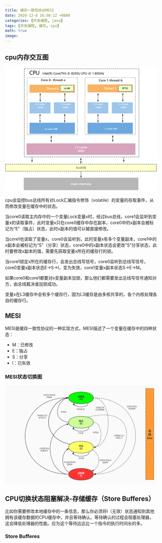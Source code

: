 ```yaml
---
title: 缓存一致性协议MESI
date: 2020-12-8 16:56:12 +0800
categories: [并发编程, java]
tags: [并发编程, 缓存, cpu]
math: true
image: 
---
```


## cpu内存交互图

![cpu内存交互图](/assets/img/study/cpu-memory.png)

cpu会监控bus总线所有对Lock汇编指令修饰（volatile）的变量的存取事件，从而修改变量在缓存中的状态。

当core0读取主内存中的一个变量Lock变量x时，经过bus总线，core1会监听到变量x的读取事件，此时变量x只在core0缓存中存在副本，core0中的x副本会被标记为“E”（独占）状态，此时x副本的值可以被直接修改。

当core1也读取了变量x，core0会监听到，此时变量x有多个变量副本，core1中的x副本会被标记为“S”（分享）状态，core0中的x副本状态会更改“S”分享状态，此时要修改x副本的值，需要先获取变量x所在的缓存行的锁。

当core1锁定x所在的缓存行，会发出总线写信号，core0监听到总线写信号，core0变量x副本状态E->S->I，变为失效，core1变量x副本状态S->E->M。

如果core0和core1都要对x变量副本加锁，那么他们都需要发出总线写信号通知对方，由总线裁决谁加锁成功。

变量x在L3缓存中会有多个缓存行，因为L3缓存是由多核共享的，各个内核处理各自的缓存行。

## MESI

MESI是缓存一致性协议的一种实现方式，MESI描述了一个变量在缓存中的四种状态：

* M：已修改
* E：独占
* S：分享
* I：已失效

### MESI状态切换图

![MESI状态转换](/assets/img/study/MESI-state.jpg)



## **CPU切换状态阻塞解决-存储缓存（Store Bufferes）**

比如你需要修改本地缓存中的一条信息，那么你必须将I（无效）状态通知到其他拥有该缓存数据的CPU缓存中，并且等待确认。等待确认的过程会阻塞处理器，这会降低处理器的性能。应为这个等待远远比一个指令的执行时间长的多。

### **Store Bufferes**

​	


